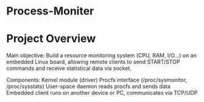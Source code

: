 # Process-Moniter
# Project Overview
Main objective: 
Build a resource monitoring system (CPU, RAM, I/O…) on an embedded Linux board, allowing remote clients to send START/STOP commands and receive statistical data via socket.

Components:
Kernel module (driver)
Procfs interface (/proc/sysmonitor, /proc/sysstats)
User-space daemon reads procfs and sends data
Embedded client runs on another device or PC, communicates via TCP/UDP
